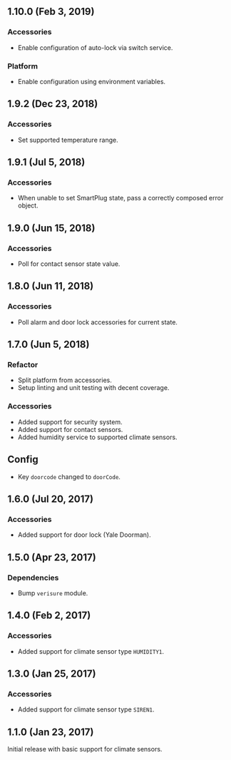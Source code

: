## 1.10.0 (Feb 3, 2019)

### Accessories

* Enable configuration of auto-lock via switch service.

### Platform

* Enable configuration using environment variables.

## 1.9.2 (Dec 23, 2018)

### Accessories

* Set supported temperature range.

## 1.9.1 (Jul 5, 2018)

### Accessories

* When unable to set SmartPlug state, pass a correctly composed error object.

## 1.9.0 (Jun 15, 2018)

### Accessories

* Poll for contact sensor state value.

## 1.8.0 (Jun 11, 2018)

### Accessories

* Poll alarm and door lock accessories for current state.

## 1.7.0 (Jun 5, 2018)

### Refactor

* Split platform from accessories.
* Setup linting and unit testing with decent coverage.

### Accessories

* Added support for security system.
* Added support for contact sensors.
* Added humidity service to supported climate sensors.

## Config

* Key `doorcode` changed to `doorCode`.

## 1.6.0 (Jul 20, 2017)

### Accessories

* Added support for door lock (Yale Doorman).

## 1.5.0 (Apr 23, 2017)

### Dependencies

* Bump `verisure` module.

## 1.4.0 (Feb 2, 2017)

### Accessories

* Added support for climate sensor type `HUMIDITY1`.

## 1.3.0 (Jan 25, 2017)

### Accessories

* Added support for climate sensor type `SIREN1`.

## 1.1.0 (Jan 23, 2017)

Initial release with basic support for climate sensors.
